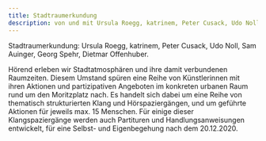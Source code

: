 ```yaml
---
title: Stadtraumerkundung
description: von und mit Ursula Roegg, katrinem, Peter Cusack, Udo Noll, Sam Auinger, Georg Spehr, Dietmar Offenhuber
---
```


Stadtraumerkundung: Ursula Roegg, katrinem, Peter Cusack, Udo Noll, Sam Auinger, Georg Spehr, Dietmar Offenhuber.

Hörend erleben wir Stadtatmosphären und ihre damit verbundenen Raumzeiten. Diesem Umstand spüren eine Reihe von Künstlerinnen mit ihren Aktionen und partizipativen Angeboten im konkreten urbanen Raum rund um den Moritzplatz nach. Es handelt sich dabei um eine Reihe von thematisch strukturierten Klang und Hörspaziergängen, und um geführte Aktionen für jeweils max. 15 Menschen. Für einige dieser Klangspaziergänge werden auch Partituren und Handlungsanweisungen entwickelt, für eine Selbst- und Eigenbegehung nach dem 20.12.2020.
